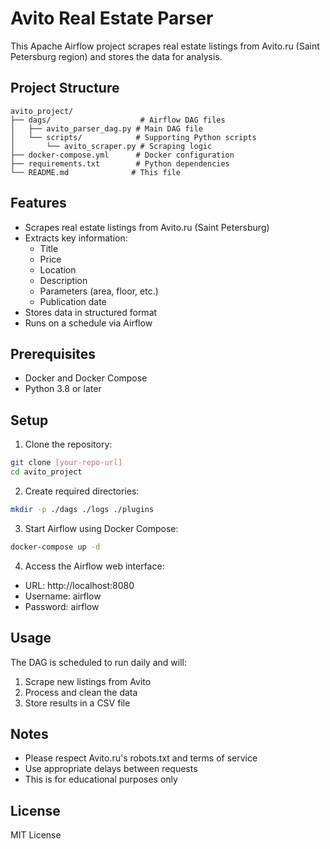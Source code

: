 # Avito Real Estate Parser

This Apache Airflow project scrapes real estate listings from Avito.ru (Saint Petersburg region) and stores the data for analysis.

## Project Structure

```
avito_project/
├── dags/                    # Airflow DAG files
│   ├── avito_parser_dag.py # Main DAG file
│   └── scripts/            # Supporting Python scripts
│       └── avito_scraper.py # Scraping logic
├── docker-compose.yml      # Docker configuration
├── requirements.txt        # Python dependencies
└── README.md              # This file
```

## Features

- Scrapes real estate listings from Avito.ru (Saint Petersburg)
- Extracts key information:
  - Title
  - Price
  - Location
  - Description
  - Parameters (area, floor, etc.)
  - Publication date
- Stores data in structured format
- Runs on a schedule via Airflow

## Prerequisites

- Docker and Docker Compose
- Python 3.8 or later

## Setup

1. Clone the repository:
```bash
git clone [your-repo-url]
cd avito_project
```

2. Create required directories:
```bash
mkdir -p ./dags ./logs ./plugins
```

3. Start Airflow using Docker Compose:
```bash
docker-compose up -d
```

4. Access the Airflow web interface:
- URL: http://localhost:8080
- Username: airflow
- Password: airflow

## Usage

The DAG is scheduled to run daily and will:
1. Scrape new listings from Avito
2. Process and clean the data
3. Store results in a CSV file

## Notes

- Please respect Avito.ru's robots.txt and terms of service
- Use appropriate delays between requests
- This is for educational purposes only

## License

MIT License 